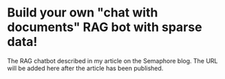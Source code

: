 # Build your own "chat with documents" RAG bot with sparse data!
The RAG chatbot described in my article on the Semaphore blog. The URL will be added here after the article has been published.



